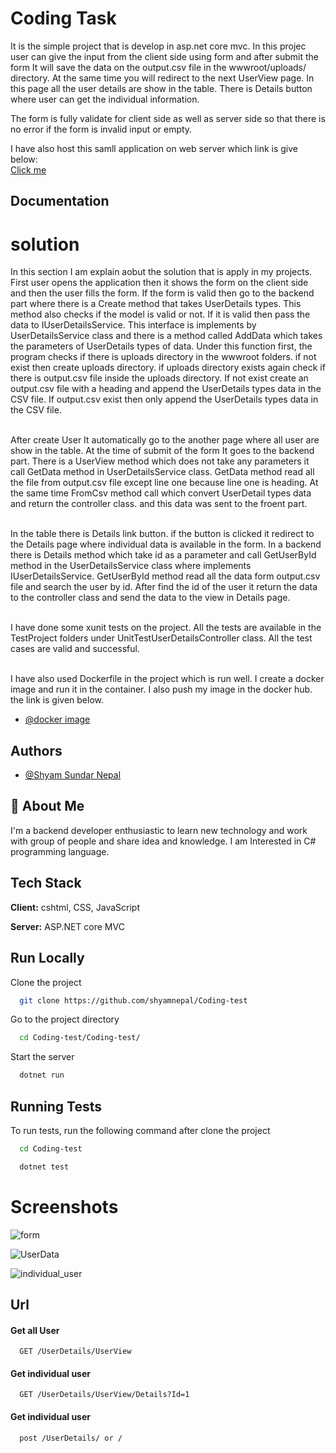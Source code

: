 
# Coding Task

It is the simple project that is develop in asp.net core mvc. In this projec user can give the input from the client side using form and after submit the form It will save the data on the output.csv file in the wwwroot/uploads/ directory. At the same time you will redirect to the next UserView page. In this page all the user details are show in the table. There is Details button where user can get the individual information.

The form is fully validate for client side as well as server side so that there is no error if the form is invalid input or empty.

I have also host this samll application on web server which link is give below:\
[Click me ](http://codingtask.somee.com/)

## Documentation

# solution 
In this section I am explain aobut the solution that is apply in my projects.\
First user opens the application then it shows the form on the client side and then the user fills the form. If the form is valid then go to the backend part where there is a Create method that takes UserDetails types. This method also checks if the model is valid or not. If it is valid then pass the data to IUserDetailsService. This interface is implements by UserDetailsService class and there is a method called AddData which takes the parameters of UserDetails types of data. Under this function first, the program checks if there is uploads directory in the wwwroot folders. if not exist then create uploads directory. if uploads directory exists again check if there is output.csv file inside the uploads directory. If not exist create an output.csv file with a heading and append the UserDetails types data in the CSV file. If output.csv exist then only append the UserDetails types data in the CSV file. 

\
After create User It automatically go to the another page where all user are show in the table. At the time of submit of the form It goes to the backend part. There is a UserView method which does not take any parameters it call GetData method in UserDetailsService class. GetData method read all the file from output.csv file except line one because line one is heading. At the same time FromCsv method call which convert UserDetail types data and return the controller class. and this data was sent to the froent part. 


\
In the table there is Details link button. if the button is clicked it redirect to the Details page where individual data is available in the form. In a backend there is Details method which take id as a parameter and call GetUserById method in the UserDetailsService class where implements IUserDetailsService. GetUserById method read all the data form output.csv file and search the user by id. After find the id of the user it return the data to the controller class and send the data to the view in Details page. 


\
I have done some xunit tests on the project. All the tests are available in the TestProject folders under UnitTestUserDetailsController class. All the test cases are valid and successful.

\
I have also used Dockerfile in the project which is run well. I create a docker image and run it in the container. I also push my image in the docker hub. the link is given below. 
- [@docker image](hub.docker.com/repository/docker/shyam595/codingtest/general)



## Authors

- [@Shyam Sundar Nepal](https://github.com/shyamnepal/Coding-test)





## 🚀 About Me
I'm a backend developer enthusiastic to learn new technology and work with group of people and share idea and knowledge. I am Interested in C# programming language. 




## Tech Stack

**Client:** cshtml, CSS, JavaScript 

**Server:** ASP.NET core MVC



## Run Locally

Clone the project

```bash
  git clone https://github.com/shyamnepal/Coding-test
```

Go to the project directory

```bash
  cd Coding-test/Coding-test/
```



Start the server

```bash
  dotnet run 
```


## Running Tests

To run tests, run the following command after clone the project

```bash
  cd Coding-test
```
```bash
  dotnet test
```

# Screenshots
![form](https://user-images.githubusercontent.com/61022806/219957603-8c712767-2e64-48a7-a955-56cd9ddb7ac7.PNG)

![UserData](https://user-images.githubusercontent.com/61022806/219957623-e9678538-1256-40f2-b9d7-0881377cfdf9.PNG)

![individual_user](https://user-images.githubusercontent.com/61022806/219957642-2c73875f-705b-4c4c-a306-803d6f089dfa.PNG)

## Url

#### Get all User

```http
  GET /UserDetails/UserView
```



#### Get individual user

```http
  GET /UserDetails/UserView/Details?Id=1
```

#### Get individual user

```http
  post /UserDetails/ or /
```

